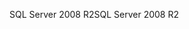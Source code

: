 <span data-ttu-id="39a48-101">SQL Server 2008 R2</span><span class="sxs-lookup"><span data-stu-id="39a48-101">SQL Server 2008 R2</span></span>